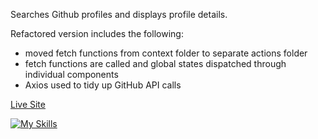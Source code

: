 Searches Github profiles and displays profile details.

Refactored version includes the following:

- moved fetch functions from context folder to separate actions folder
- fetch functions are called and global states dispatched through individual components
- Axios used to tidy up GitHub API calls

[Live Site](https://github-profiles-ruby.vercel.app/)

[![My Skills](https://skillicons.dev/icons?i=react,tailwind)](https://skillicons.dev)
